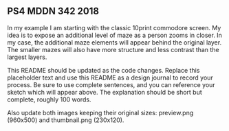 ## PS4 MDDN 342 2018

In my example I am starting with the classic 10print commodore
screen. My idea is to expose an additional level of maze as
a person zooms in closer. In my case, the additional maze
elements will appear behind the original layer. The smaller
mazes will also have more structure and less contrast than
the largest layers.

This README should be updated as the code changes. Replace
this placeholder text and use this
README as a design journal to record your process.
Be sure to use complete sentences,
and you can reference your sketch which will appear above.
The explanation should be short but complete, roughly 100 words.

Also update both images keeping their original sizes:
preview.png (960x500) and thumbnail.png (230x120).